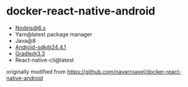 # docker-react-native-android

* Nodejs@6.x
* Yarn@latest package manager
* Java@8
* Android-sdk@24.4.1
* Gradle@3.3
* React-native-cli@latest

originally modified from https://github.com/navarroaxel/docker-react-native-android